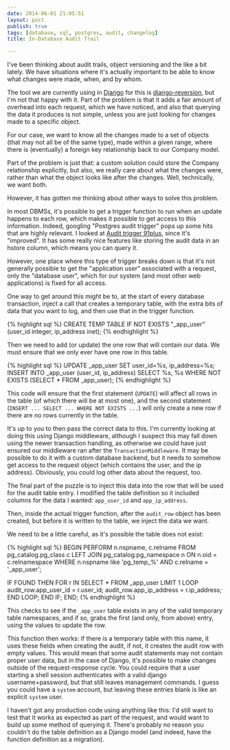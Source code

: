 ```yaml
---
date: 2014-06-01 21:05:51
layout: post
publish: true
tags: [database, sql, postgres, audit, changelog]
title: In-Database Audit Trail

---
```


  
I've been thinking about audit trails, object versioning and the like a bit lately. We have situations where it's actually important to be able to know what changes were made, when, and by whom.

The tool we are currently using in [Django](https://www.djangoproject.com) for this is [django-reversion](http://django-reversion.readthedocs.org), but I'm not that happy with it. Part of the problem is that it adds a fair amount of overhead into each request, which we have noticed, and also that querying the data it produces is not simple, unless you are just looking for changes made to a specific object.

For our case, we want to know all the changes made to a set of objects (that may not all be of the same type), made within a given range, where there is (eventually) a foreign key relationship back to our Company model.

Part of the problem is just that: a custom solution could store the Company relationship explicitly, but also, we really care about what the changes were, rather than what the object looks like after the changes. Well, technically, we want both.

However, it has gotten me thinking about other ways to solve this problem.

In most DBMSs, it's possible to get a trigger function to run when an update happens to each row, which makes it possible to get access to this information. Indeed, googling "Postgres audit trigger" pops up some hits that are highly relevant. I looked at [Audit trigger 91plus](https://wiki.postgresql.org/wiki/Audit_trigger_91plus), since it's "improved". It has some really nice features like storing the audit data in an hstore column, which means you can query it.

However, one place where this type of trigger breaks down is that it's not generally possible to get the "application user" associated with a request, only the "database user", which for our system (and most other web applications) is fixed for all access.

One way to get around this might be to, at the start of every database transaction, inject a call that creates a temporary table, with the extra bits of data that you want to log, and then use that in the trigger function.

{% highlight sql %}
CREATE TEMP TABLE IF NOT EXISTS
  "_app_user" (user_id integer, ip_address inet);
{% endhighlight %}

Then we need to add (or update) the one row that will contain our data. We must ensure that we only ever have one row in this table.

{% highlight sql %}
UPDATE _app_user SET user_id=%s, ip_address=%s;
INSERT INTO _app_user (user_id, ip_address)
  SELECT %s, %s WHERE NOT EXISTS (SELECT * FROM _app_user);
{% endhighlight %}

This code will ensure that the first statement (`UPDATE`) will affect all rows in the table (of which there will be at most one), and the second statement (`INSERT ... SELECT ... WHERE NOT EXISTS ...`) will only create a new row if there are no rows currently in the table.

It's up to you to then pass the correct data to this. I'm currently looking at doing this using Django middleware, although I suspect this may fall down using the newer transaction handling, as otherwise we could have just ensured our middleware ran after the `TransactionMiddleware`. It may be possible to do it with a custom database backend, but it needs to somehow get access to the request object (which contains the user, and the ip address). Obviously, you could log other data about the request, too.

The final part of the puzzle is to inject this data into the row that will be used for the audit table entry. I modified the table definition so it included columns for the data I wanted: `app_user_id` and `app_ip_address`.

Then, inside the actual trigger function, after the `audit_row` object has been created, but before it is written to the table, we inject the data we want.

We need to be a little careful, as it's possible the table does not exist:

{% highlight sql %}
BEGIN
  PERFORM 
    n.nspname, c.relname 
  FROM
    pg_catalog.pg_class c 
  LEFT JOIN 
    pg_catalog.pg_namespace n
  ON n.oid = c.relnamespace
  WHERE
    n.nspname like 'pg_temp_%' 
  AND
    c.relname = '_app_user';

  IF FOUND THEN
    FOR r IN SELECT * FROM _app_user LIMIT 1 LOOP
      audit_row.app_user_id = r.user_id;
      audit_row.app_ip_address = r.ip_address;
    END LOOP;
    END IF;
END;
{% endhighlight %}

This checks to see if the `_app_user` table exists in any of the valid temporary table namespaces, and if so, grabs the first (and only, from above) entry, using the values to update the row.

This function then works: if there is a temporary table with this name, it uses these fields when creating the audit, if not, it creates the audit row with empty values. This would mean that some audit statements may not contain proper user data, but in the case of Django, it's possible to make changes outside of the request-response cycle. You could require that a user starting a shell session authenticates with a valid django username+password, but that still leaves management commands. I guess you could have a `system` account, but leaving these entries blank is like an explicit `system` user.

I haven't got any production code using anything like this: I'd still want to test that it works as expected as part of the request, and would want to build up some method of querying it. There's probably no reason you couldn't do the table definition as a Django model (and indeed, have the function definition as a migration).